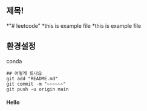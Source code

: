 ## 제목!

*"# leetcode" 
*this is example file 
*this is example file 

## 환경설정

conda
```
## 어떻게 뜨나요
git add "README.md"
git commit -m "~~~~~~"
git push -u origin main
```

#### Hello